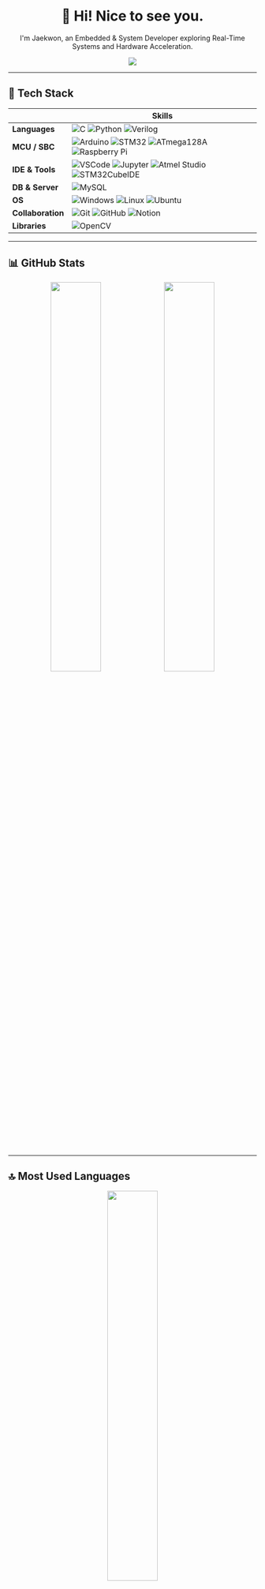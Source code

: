 <h1 align="center">👋 Hi! Nice to see you.</h1>
<p align="center">I'm Jaekwon, an Embedded & System Developer exploring Real-Time Systems and Hardware Acceleration.</p>

<p align="center">
  <img src="https://readme-typing-svg.herokuapp.com?color=7F96FF&center=true&vCenter=true&lines=💡+C+%7C+Python+%7C+Verilog;🔧+Arduino+%7C+STM32+%7C+ATmega128A+%7C+Raspberry+Pi;🧠+RTOS+%7C+HW%2FSW+Co-Design+%7C+OpenCV;🚀+Striving+for+Robust+and+Scalable+Systems!" />
</p>

---

## 🚀 Tech Stack

| | Skills |
|--|--|
| **Languages** | ![C](https://img.shields.io/badge/C-00599C?style=flat&logo=c&logoColor=white) ![Python](https://img.shields.io/badge/Python-3776AB?style=flat&logo=python&logoColor=white) ![Verilog](https://img.shields.io/badge/Verilog-FA5252?style=flat&logoColor=white) |
| **MCU / SBC** | ![Arduino](https://img.shields.io/badge/Arduino-00979D?style=flat&logo=arduino&logoColor=white) ![STM32](https://img.shields.io/badge/STM32-03234B?style=flat&logo=stmicroelectronics&logoColor=white) ![ATmega128A](https://img.shields.io/badge/ATmega128A-FF6F00?style=flat) ![Raspberry Pi](https://img.shields.io/badge/Raspberry_Pi-C51A4A?style=flat&logo=raspberry-pi&logoColor=white) |
| **IDE & Tools** | ![VSCode](https://img.shields.io/badge/VS_Code-007ACC?style=flat&logo=visual-studio-code&logoColor=white) ![Jupyter](https://img.shields.io/badge/Jupyter_Notebook-F37626?style=flat&logo=jupyter&logoColor=white) ![Atmel Studio](https://img.shields.io/badge/Atmel_Studio-0A0A0A?style=flat) ![STM32CubeIDE](https://img.shields.io/badge/STM32CubeIDE-1E63AF?style=flat) |
| **DB & Server** | ![MySQL](https://img.shields.io/badge/MySQL-4479A1?style=flat&logo=mysql&logoColor=white) |
| **OS** | ![Windows](https://img.shields.io/badge/Windows10-0078D6?style=flat&logo=windows&logoColor=white) ![Linux](https://img.shields.io/badge/Linux-FCC624?style=flat&logo=linux&logoColor=black) ![Ubuntu](https://img.shields.io/badge/Ubuntu-E95420?style=flat&logo=ubuntu&logoColor=white) |
| **Collaboration** | ![Git](https://img.shields.io/badge/Git-F05032?style=flat&logo=git&logoColor=white) ![GitHub](https://img.shields.io/badge/GitHub-181717?style=flat&logo=github&logoColor=white) ![Notion](https://img.shields.io/badge/Notion-000000?style=flat&logo=notion&logoColor=white) |
| **Libraries** | ![OpenCV](https://img.shields.io/badge/OpenCV-5C3EE8?style=flat&logo=opencv&logoColor=white) |

---

## 📊 GitHub Stats

<p align="center">
  <img src="https://github-readme-stats.vercel.app/api?username=plzvet&show_icons=true&theme=default" width="45%" />
  <img src="https://github-readme-streak-stats.herokuapp.com/?user=plzvet" width="45%" />
</p>

---

## 🔝 Most Used Languages

<p align="center">
  <img src="https://github-readme-stats.vercel.app/api/top-langs/?username=plzvet&layout=compact" width="45%">
</p>

---

## 🔍 Visitors

<p align="center">
  <img src="https://komarev.com/ghpvc/?username=plzvet&label=Profile+Views" alt="visitor counter"/>
</p>

---

## 💬 About Me

> 저는 **C / Python 기반의 MCU 제어**, **Verilog 기반의 디지털 설계**, 그리고  
> **STM32, Arduino, Raspberry Pi를 활용한 임베디드 시스템 개발**에 강점을 가지고 있어요.  
> 실시간성, 구조적 확장성, 그리고 협업 중심 개발을 추구합니다.  
> **사람을 위한 기술**을 만드는 개발자로 성장하고 있습니다. 🌱

---

## 📫 Contact

- 📧 Email: plzvet@naver.com  
- 🌐 Blog/Portfolio: [링크](https://yourportfolio.link)

---
